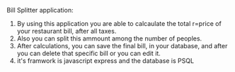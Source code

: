 Bill Splitter application:

1. By using this application you are able to calcaulate the total r=price of your restaurant bill, after all taxes.
2. Also you can split this ammount among the number of peoples.
3. After calculations, you can save the final bill, in your database, and after you can delete that specific bill or you can edit it.
4. it's framwork is javascript express and the database is PSQL